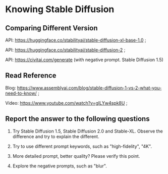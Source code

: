 # Knowing Stable Diffusion 

## Comparing Different Version

API: https://huggingface.co/stabilityai/stable-diffusion-xl-base-1.0 ;

API: https://huggingface.co/stabilityai/stable-diffusion-2 ;

API: https://civitai.com/generate (with negative prompt. Stable Diffusion 1.5) 

## Read Reference

Blog: https://www.assemblyai.com/blog/stable-diffusion-1-vs-2-what-you-need-to-know/ ;

Video: https://www.youtube.com/watch?v=gILYw4spk8U  ;

## Report the answer to the following questions

1. Try Stable Diffusion 1.5, Stable Diffusion 2.0 and Stable-XL. Observe the difference and try to explain the different. 

2. Try to use different prompt keywords, such as "high-fidelity", "4K".

3. More detailed prompt, better quality? Please verify this point. 
  
4. Explore the negative prompts, such as "blur".

